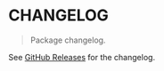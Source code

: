 # CHANGELOG

> Package changelog.

See [GitHub Releases](https://github.com/stdlib-js/stats-base-dists-pareto-type1-kurtosis/releases) for the changelog.